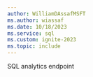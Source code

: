 ```yaml
---
author: WilliamDAssafMSFT
ms.author: wiassaf
ms.date: 10/18/2023
ms.service: sql
ms.custom: ignite-2023
ms.topic: include
---
```

SQL analytics endpoint
